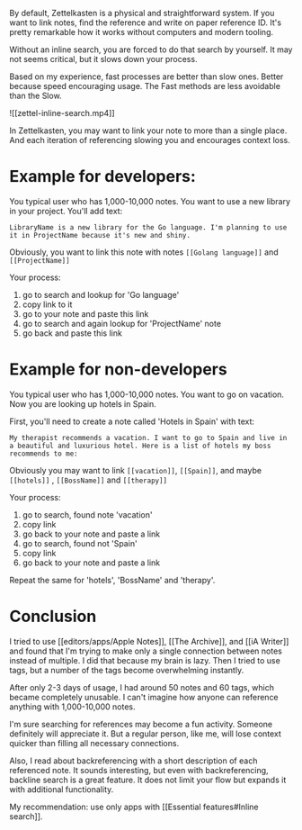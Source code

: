 By default, Zettelkasten is a physical and straightforward system. If you want to link notes, find the reference and write on paper reference ID. It's pretty remarkable how it works without computers and modern tooling.

Without an inline search, you are forced to do that search by yourself. It may not seems critical, but it slows down your process. 

Based on my experience, fast processes are better than slow ones. Better because speed encouraging usage. The Fast methods are less avoidable than the Slow. 

![[zettel-inline-search.mp4]]

In Zettelkasten, you may want to link your note to more than a single place. And each iteration of referencing slowing you and encourages context loss.


# Example for developers: 

You typical user who has 1,000-10,000 notes. You want to use a new library in your project. You'll add text:
```
LibraryName is a new library for the Go language. I'm planning to use it in ProjectName because it's new and shiny.
```

Obviously, you want to link this note with notes `[[Golang language]]` and `[[ProjectName]]` 

Your process: 
1. go to search and lookup for 'Go language'
2. copy link to it
3. go to your note and paste this link
4. go to search and again lookup for 'ProjectName' note
5. go back and paste this link

# Example for non-developers
You typical user who has 1,000-10,000 notes. You want to go on vacation. Now you are looking up hotels in Spain. 

First, you'll need to create a note called 'Hotels in Spain' with text:

```
My therapist recommends a vacation. I want to go to Spain and live in a beautiful and luxurious hotel. Here is a list of hotels my boss recommends to me: 
```

Obviously you may want to link `[[vacation]]`, `[[Spain]]`, and maybe `[[hotels]]` , `[[BossName]]` and `[[therapy]]`

Your process:
1. go to search, found note 'vacation'
2. copy link
3. go back to your note and paste a link
4. go to search, found not 'Spain'
5. copy link
6. go back to your note and paste a link

Repeat the same for 'hotels', 'BossName' and 'therapy'.

# Conclusion

I tried to use [[editors/apps/Apple Notes]], [[The Archive]], and [[iA Writer]] and found that I'm trying to make only a single connection between notes instead of multiple. I did that because my brain is lazy. 
Then I tried to use tags, but a number of the tags become overwhelming instantly. 

After only 2-3 days of usage, I had around 50 notes and 60 tags, which became completely unusable. I can't imagine how anyone can reference anything with 1,000-10,000 notes.

I'm sure searching for references may become a fun activity. Someone definitely will appreciate it. But a regular person, like me, will lose context quicker than filling all necessary connections. 

Also, I read about backreferencing with a short description of each referenced note. It sounds interesting, but even with backreferencing, backline search is a great feature. It does not limit your flow but expands it with additional functionality.

My recommendation: use only apps with [[Essential features#Inline search]]. 